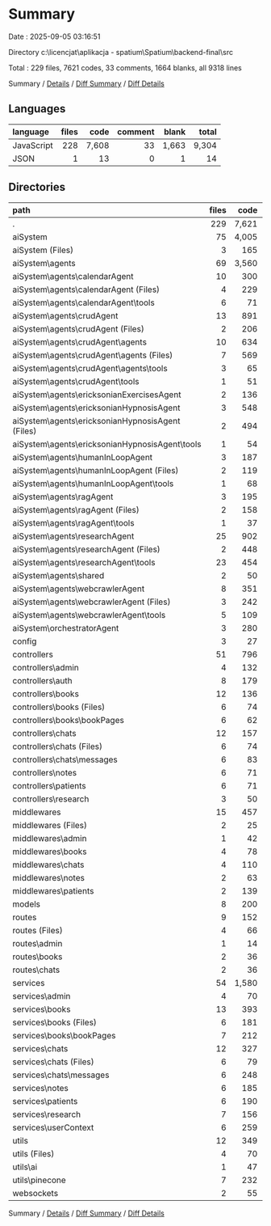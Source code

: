 # Summary

Date : 2025-09-05 03:16:51

Directory c:\\licencjat\\aplikacja - spatium\\Spatium\\backend-final\\src

Total : 229 files, 7621 codes, 33 comments, 1664 blanks, all 9318 lines

Summary / [Details](details.md) / [Diff Summary](diff.md) / [Diff Details](diff-details.md)

## Languages

| language   | files |  code | comment | blank | total |
| :--------- | ----: | ----: | ------: | ----: | ----: |
| JavaScript |   228 | 7,608 |      33 | 1,663 | 9,304 |
| JSON       |     1 |    13 |       0 |     1 |    14 |

## Directories

| path                                               | files |  code | comment | blank | total |
| :------------------------------------------------- | ----: | ----: | ------: | ----: | ----: |
| .                                                  |   229 | 7,621 |      33 | 1,664 | 9,318 |
| aiSystem                                           |    75 | 4,005 |      13 |   821 | 4,839 |
| aiSystem (Files)                                   |     3 |   165 |       4 |    26 |   195 |
| aiSystem\\agents                                   |    69 | 3,560 |       9 |   744 | 4,313 |
| aiSystem\\agents\\calendarAgent                    |    10 |   300 |       0 |    52 |   352 |
| aiSystem\\agents\\calendarAgent (Files)            |     4 |   229 |       0 |    42 |   271 |
| aiSystem\\agents\\calendarAgent\\tools             |     6 |    71 |       0 |    10 |    81 |
| aiSystem\\agents\\crudAgent                        |    13 |   891 |       0 |   178 | 1,069 |
| aiSystem\\agents\\crudAgent (Files)                |     2 |   206 |       0 |    40 |   246 |
| aiSystem\\agents\\crudAgent\\agents                |    10 |   634 |       0 |   124 |   758 |
| aiSystem\\agents\\crudAgent\\agents (Files)        |     7 |   569 |       0 |   106 |   675 |
| aiSystem\\agents\\crudAgent\\agents\\tools         |     3 |    65 |       0 |    18 |    83 |
| aiSystem\\agents\\crudAgent\\tools                 |     1 |    51 |       0 |    14 |    65 |
| aiSystem\\agents\\ericksonianExercisesAgent        |     2 |   136 |       0 |    44 |   180 |
| aiSystem\\agents\\ericksonianHypnosisAgent         |     3 |   548 |       0 |   115 |   663 |
| aiSystem\\agents\\ericksonianHypnosisAgent (Files) |     2 |   494 |       0 |   105 |   599 |
| aiSystem\\agents\\ericksonianHypnosisAgent\\tools  |     1 |    54 |       0 |    10 |    64 |
| aiSystem\\agents\\humanInLoopAgent                 |     3 |   187 |       0 |    37 |   224 |
| aiSystem\\agents\\humanInLoopAgent (Files)         |     2 |   119 |       0 |    26 |   145 |
| aiSystem\\agents\\humanInLoopAgent\\tools          |     1 |    68 |       0 |    11 |    79 |
| aiSystem\\agents\\ragAgent                         |     3 |   195 |       0 |    39 |   234 |
| aiSystem\\agents\\ragAgent (Files)                 |     2 |   158 |       0 |    32 |   190 |
| aiSystem\\agents\\ragAgent\\tools                  |     1 |    37 |       0 |     7 |    44 |
| aiSystem\\agents\\researchAgent                    |    25 |   902 |       0 |   203 | 1,105 |
| aiSystem\\agents\\researchAgent (Files)            |     2 |   448 |       0 |    68 |   516 |
| aiSystem\\agents\\researchAgent\\tools             |    23 |   454 |       0 |   135 |   589 |
| aiSystem\\agents\\shared                           |     2 |    50 |       0 |     9 |    59 |
| aiSystem\\agents\\webcrawlerAgent                  |     8 |   351 |       9 |    67 |   427 |
| aiSystem\\agents\\webcrawlerAgent (Files)          |     3 |   242 |       0 |    41 |   283 |
| aiSystem\\agents\\webcrawlerAgent\\tools           |     5 |   109 |       9 |    26 |   144 |
| aiSystem\\orchestratorAgent                        |     3 |   280 |       0 |    51 |   331 |
| config                                             |     3 |    27 |       0 |     5 |    32 |
| controllers                                        |    51 |   796 |       0 |   178 |   974 |
| controllers\\admin                                 |     4 |   132 |       0 |    26 |   158 |
| controllers\\auth                                  |     8 |   179 |       0 |    60 |   239 |
| controllers\\books                                 |    12 |   136 |       0 |    19 |   155 |
| controllers\\books (Files)                         |     6 |    74 |       0 |    12 |    86 |
| controllers\\books\\bookPages                      |     6 |    62 |       0 |     7 |    69 |
| controllers\\chats                                 |    12 |   157 |       0 |    41 |   198 |
| controllers\\chats (Files)                         |     6 |    74 |       0 |    19 |    93 |
| controllers\\chats\\messages                       |     6 |    83 |       0 |    22 |   105 |
| controllers\\notes                                 |     6 |    71 |       0 |     9 |    80 |
| controllers\\patients                              |     6 |    71 |       0 |    11 |    82 |
| controllers\\research                              |     3 |    50 |       0 |    12 |    62 |
| middlewares                                        |    15 |   457 |       1 |   122 |   580 |
| middlewares (Files)                                |     2 |    25 |       0 |     9 |    34 |
| middlewares\\admin                                 |     1 |    42 |       1 |     8 |    51 |
| middlewares\\books                                 |     4 |    78 |       0 |    21 |    99 |
| middlewares\\chats                                 |     4 |   110 |       0 |    35 |   145 |
| middlewares\\notes                                 |     2 |    63 |       0 |    19 |    82 |
| middlewares\\patients                              |     2 |   139 |       0 |    30 |   169 |
| models                                             |     8 |   200 |       0 |    44 |   244 |
| routes                                             |     9 |   152 |       2 |    34 |   188 |
| routes (Files)                                     |     4 |    66 |       0 |    14 |    80 |
| routes\\admin                                      |     1 |    14 |       0 |     4 |    18 |
| routes\\books                                      |     2 |    36 |       2 |     8 |    46 |
| routes\\chats                                      |     2 |    36 |       0 |     8 |    44 |
| services                                           |    54 | 1,580 |      14 |   380 | 1,974 |
| services\\admin                                    |     4 |    70 |       0 |    26 |    96 |
| services\\books                                    |    13 |   393 |       0 |    93 |   486 |
| services\\books (Files)                            |     6 |   181 |       0 |    41 |   222 |
| services\\books\\bookPages                         |     7 |   212 |       0 |    52 |   264 |
| services\\chats                                    |    12 |   327 |       0 |    77 |   404 |
| services\\chats (Files)                            |     6 |    79 |       0 |    24 |   103 |
| services\\chats\\messages                          |     6 |   248 |       0 |    53 |   301 |
| services\\notes                                    |     6 |   185 |       0 |    41 |   226 |
| services\\patients                                 |     6 |   190 |       1 |    42 |   233 |
| services\\research                                 |     7 |   156 |       0 |    47 |   203 |
| services\\userContext                              |     6 |   259 |      13 |    54 |   326 |
| utils                                              |    12 |   349 |       3 |    66 |   418 |
| utils (Files)                                      |     4 |    70 |       0 |    20 |    90 |
| utils\\ai                                          |     1 |    47 |       3 |     7 |    57 |
| utils\\pinecone                                    |     7 |   232 |       0 |    39 |   271 |
| websockets                                         |     2 |    55 |       0 |    14 |    69 |

Summary / [Details](details.md) / [Diff Summary](diff.md) / [Diff Details](diff-details.md)
